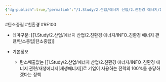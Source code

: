 ```yaml
---
{"dg-publish":true,"permalink":"/1.Study/2.산업/에너지 산업/2.친환경 에너지/INFO_친환경 에너지 관련/RE100/","created":"2024-11-20T21:02:28.522+09:00","updated":"2025-06-25T11:24:47.486+09:00"}
---
```


#탄소중립 #친환경 #RE100 


- 테마구분:  [[1.Study/2.산업/에너지 산업/2.친환경 에너지/INFO_친환경 에너지 관련/탄소중립\|탄소중립]]


- 기본정보
	- 탄소배출없는 [[1.Study/2.산업/에너지 산업/2.친환경 에너지/INFO_친환경 에너지 관련/재생에너지\|재생에너지]]로 기업이 사용하는 전력의 100%를 충당하겠다는 정책
